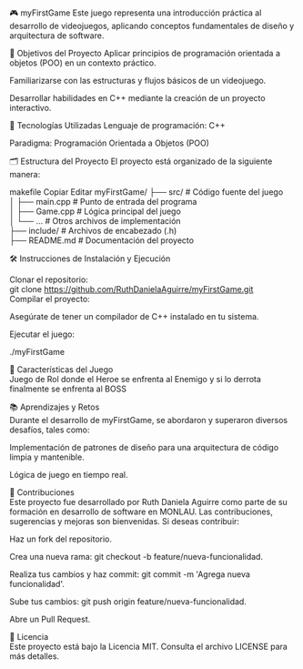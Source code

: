 🎮 myFirstGame
Este juego representa una introducción práctica al desarrollo de videojuegos, aplicando conceptos fundamentales de diseño y arquitectura de software.

🧠 Objetivos del Proyecto
Aplicar principios de programación orientada a objetos (POO) en un contexto práctico.

Familiarizarse con las estructuras y flujos básicos de un videojuego.

Desarrollar habilidades en C++ mediante la creación de un proyecto interactivo.

🚀 Tecnologías Utilizadas
Lenguaje de programación: C++

Paradigma: Programación Orientada a Objetos (POO)

🗂 Estructura del Proyecto
El proyecto está organizado de la siguiente manera:

makefile
Copiar
Editar
myFirstGame/
├── src/                # Código fuente del juego  
│   ├── main.cpp        # Punto de entrada del programa  
│   ├── Game.cpp        # Lógica principal del juego  
│   └── ...             # Otros archivos de implementación  
├── include/            # Archivos de encabezado (.h)   
├── README.md           # Documentación del proyecto  


🛠️ Instrucciones de Instalación y Ejecución

Clonar el repositorio:  
git clone https://github.com/RuthDanielaAguirre/myFirstGame.git  
Compilar el proyecto:  

Asegúrate de tener un compilador de C++ instalado en tu sistema.

Ejecutar el juego:

./myFirstGame

🧩 Características del Juego  
Juego de Rol donde el Heroe se enfrenta al Enemigo y si lo derrota finalmente se enfrenta al BOSS


📚 Aprendizajes y Retos  
Durante el desarrollo de myFirstGame, se abordaron y superaron diversos desafíos, tales como:

Implementación de patrones de diseño para una arquitectura de código limpia y mantenible.

Lógica de juego en tiempo real.


🤝 Contribuciones  
Este proyecto fue desarrollado por Ruth Daniela Aguirre como parte de su formación en desarrollo de software en MONLAU. Las contribuciones, sugerencias y mejoras son bienvenidas. Si deseas contribuir:  

Haz un fork del repositorio.  

Crea una nueva rama: git checkout -b feature/nueva-funcionalidad.  

Realiza tus cambios y haz commit: git commit -m 'Agrega nueva funcionalidad'.  

Sube tus cambios: git push origin feature/nueva-funcionalidad.

Abre un Pull Request.

📄 Licencia  
Este proyecto está bajo la Licencia MIT. Consulta el archivo LICENSE para más detalles.

